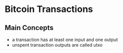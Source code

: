 # Bitcoin Transactions

## Main Concepts

- a transaction has at least one input and one output
- unspent transaction outputs are called utxo
